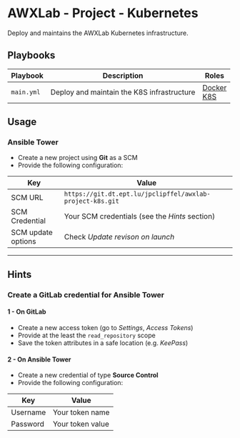 # AWXLab - Project - Kubernetes

Deploy and maintains the AWXLab Kubernetes infrastructure.

## Playbooks

|Playbook|Description|Roles|
|--------|-----------|-----|
|`main.yml`|Deploy and maintain the K8S infrastructure|[Docker](https://git.dt.ept.lu/jpclipffel/awxlab-roles-common/tree/master/docker_base)<br>[K8S](https://git.dt.ept.lu/jpclipffel/awxlab-roles-common/tree/master/k8s_base)|

## Usage

### Ansible Tower

* Create a new project using **Git** as a SCM
* Provide the following configuration:

|Key|Value|
|---|-----|
|SCM URL|`https://git.dt.ept.lu/jpclipffel/awxlab-project-k8s.git`|
|SCM Credential|Your SCM credentials (see the *Hints* section)|
|SCM update options|Check *Update revison on launch*|

---

## Hints

### Create a GitLab credential for Ansible Tower

#### 1 - On GitLab

* Create a new access token (go to *Settings*, *Access Tokens*)
* Provide at the least the `read_repository` scope
* Save the token attributes in a safe location (e.g. *KeePass*)

#### 2 - On Ansible Tower

* Create a new credential of type **Source Control**
* Provide the following configuration:

|Key|Value|
|---|-----|
|Username|Your token name|
|Password|Your token value|
